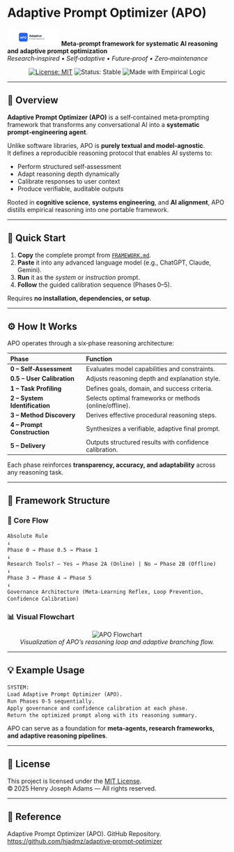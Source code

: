 # Adaptive Prompt Optimizer (APO)

<picture>
  <source media="(prefers-color-scheme: dark)" srcset="./assets/APO_logo_dark.svg">
  <source media="(prefers-color-scheme: light)" srcset="./assets/APO_logo_light.svg">
  <img src="./assets/APO_logo_light.svg" alt="APO Logo" width="120"> <!-- Fallback #1 -->
</picture>
  <b>Meta‑prompt framework for systematic AI reasoning and adaptive prompt optimization</b><br>
  <em>Research‑inspired • Self‑adaptive • Future‑proof • Zero‑maintenance</em>
</p>

<p align="center">
  <a href="./LICENSE"><img src="https://img.shields.io/badge/License‑MIT‑blue.svg" alt="License: MIT"></a>
  <img src="https://img.shields.io/badge/Status‑Stable‑success.svg" alt="Status: Stable">
  <img src="https://img.shields.io/badge/Made_with‑Empirical_Logic‑black.svg" alt="Made with Empirical Logic">
</p>

---

## 🧠 Overview

**Adaptive Prompt Optimizer (APO)** is a self‑contained meta‑prompting framework that transforms any conversational AI into a **systematic prompt‑engineering agent**.

Unlike software libraries, APO is **purely textual and model‑agnostic**.  
It defines a reproducible reasoning protocol that enables AI systems to:

- Perform structured self‑assessment  
- Adapt reasoning depth dynamically  
- Calibrate responses to user context  
- Produce verifiable, auditable outputs  

Rooted in **cognitive science**, **systems engineering**, and **AI alignment**, APO distills empirical reasoning into one portable framework.

---

## 🚀 Quick Start

1. **Copy** the complete prompt from [`FRAMEWORK.md`](./FRAMEWORK.md).  
2. **Paste** it into any advanced language model (e.g., ChatGPT, Claude, Gemini).  
3. **Run** it as the *system* or *instruction* prompt.  
4. **Follow** the guided calibration sequence (Phases 0–5).

Requires **no installation, dependencies, or setup**.

---

## ⚙️ How It Works

APO operates through a six‑phase reasoning architecture:

| Phase | Function |
|:------|:---------|
| **0 – Self‑Assessment** | Evaluates model capabilities and constraints. |
| **0.5 – User Calibration** | Adjusts reasoning depth and explanation style. |
| **1 – Task Profiling** | Defines goals, domain, and success criteria. |
| **2 – System Identification** | Selects optimal frameworks or methods (online/offline). |
| **3 – Method Discovery** | Derives effective procedural reasoning steps. |
| **4 – Prompt Construction** | Synthesizes a verifiable, adaptive final prompt. |
| **5 – Delivery** | Outputs structured results with confidence calibration. |

Each phase reinforces **transparency, accuracy, and adaptability** across any reasoning task.

---

## 🧩 Framework Structure

### 📘 Core Flow
```
Absolute Rule
↓
Phase 0 → Phase 0.5 → Phase 1
↓
Research Tools? — Yes → Phase 2A (Online) | No → Phase 2B (Offline)
↓
Phase 3 → Phase 4 → Phase 5
↓
Governance Architecture (Meta‑Learning Reflex, Loop Prevention, Confidence Calibration)
```

### 📊 Visual Flowchart
<p align="center">
  <img src="./assets/APO_Flowchart.png" alt="APO Flowchart" width="650"><br>
  <em>Visualization of APO’s reasoning loop and adaptive branching flow.</em>
</p>

---

## 💡 Example Usage
```text
SYSTEM:
Load Adaptive Prompt Optimizer (APO).
Run Phases 0‑5 sequentially.
Apply governance and confidence calibration at each phase.
Return the optimized prompt along with its reasoning summary.
```

APO can serve as a foundation for **meta‑agents, research frameworks, and adaptive reasoning pipelines**.

---

## 📝 License
This project is licensed under the [MIT License](./LICENSE).  
© 2025 Henry Joseph Adams — All rights reserved.

---

## 🔗 Reference
Adaptive Prompt Optimizer (APO). GitHub Repository.  
<https://github.com/hjadmz/adaptive‑prompt‑optimizer>
